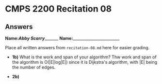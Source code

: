 # CMPS 2200 Recitation 08

## Answers

**Name:**___Abby Scarry__________
**Name:**________________________


Place all written answers from `recitation-08.md` here for easier grading.



- **1b)** What is the work and span of your algorithm?
Thw work and span of the algorithm is O(|E|log|E|) since it is Dijkstra's algorithm, with |E| being the number of edges.


- **2b)**

